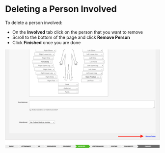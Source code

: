 # Deleting a Person Involved

To delete a person involved:

* On the **Involved** tab click on the person that you want to remove
* Scroll to the bottom of the page and click **Remove Person**
* Click **Finished** once you are done

![](<../../.gitbook/assets/deleting persons involved.png>)

